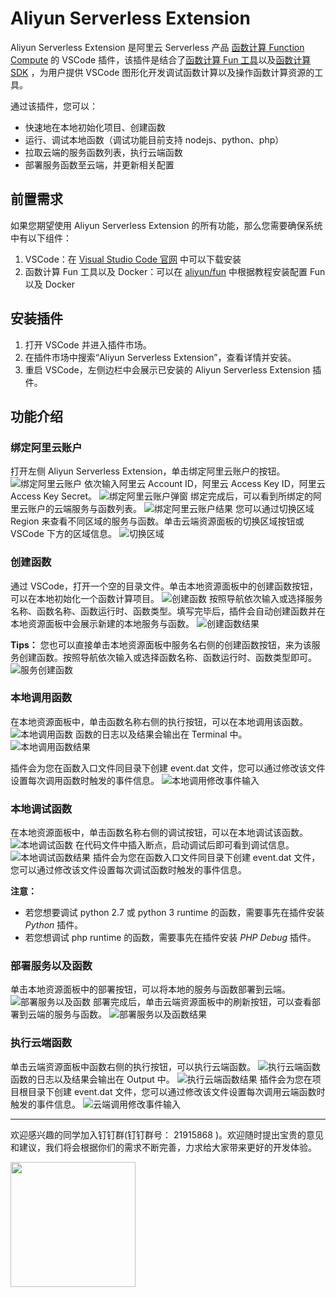 # Aliyun Serverless Extension

Aliyun Serverless Extension 是阿里云 Serverless 产品 [函数计算 Function Compute](https://www.aliyun.com/product/fc) 的 VSCode 插件，该插件是结合了[函数计算 Fun 工具](https://github.com/aliyun/fun)以及[函数计算 SDK](https://help.aliyun.com/document_detail/53277.html) ，为用户提供 VSCode 图形化开发调试函数计算以及操作函数计算资源的工具。

通过该插件，您可以：
- 快速地在本地初始化项目、创建函数
- 运行、调试本地函数（调试功能目前支持 nodejs、python、php）
- 拉取云端的服务函数列表，执行云端函数
- 部署服务函数至云端，并更新相关配置

## 前置需求
如果您期望使用 Aliyun Serverless Extension 的所有功能，那么您需要确保系统中有以下组件：
1. VSCode：在 [Visual Studio Code 官网](https://code.visualstudio.com/) 中可以下载安装
2. 函数计算 Fun 工具以及 Docker：可以在 [aliyun/fun](https://github.com/aliyun/fun) 中根据教程安装配置 Fun 以及 Docker

## 安装插件
1. 打开 VSCode 并进入插件市场。
2. 在插件市场中搜索“Aliyun Serverless Extension”，查看详情并安装。
3. 重启 VSCode，左侧边栏中会展示已安装的 Aliyun Serverless Extension 插件。

## 功能介绍
### 绑定阿里云账户
打开左侧 Aliyun Serverless Extension，单击绑定阿里云账户的按钮。
![绑定阿里云账户](https://yqfile.alicdn.com/159c4426cba3cb8c8922c40db6cfdf20ea20baed.png)
依次输入阿里云 Account ID，阿里云 Access Key ID，阿里云 Access Key Secret。
![绑定阿里云账户弹窗](https://yqfile.alicdn.com/c7f440c39fde79ef576285f63c347ce11de1cf85.png)
绑定完成后，可以看到所绑定的阿里云账户的云端服务与函数列表。
![绑定阿里云账户结果](https://yqfile.alicdn.com/ea07d8e4e01ac11e9c7f07d01b07eb461b7eeb92.png)
您可以通过切换区域 Region 来查看不同区域的服务与函数。单击云端资源面板的切换区域按钮或 VSCode 下方的区域信息。
![切换区域](https://yqfile.alicdn.com/660f217e0f353315113ca87d6c8c6e4206b0ceb0.png)

### 创建函数
通过 VSCode，打开一个空的目录文件。单击本地资源面板中的创建函数按钮，可以在本地初始化一个函数计算项目。
![创建函数](https://yqfile.alicdn.com/2bf238b36a91d26d794473dcc7deec006e130124.png)
按照导航依次输入或选择服务名称、函数名称、函数运行时、函数类型。填写完毕后，插件会自动创建函数并在本地资源面板中会展示新建的本地服务与函数。
![创建函数结果](https://yqfile.alicdn.com/52620740a01641dafbfc6379157467487a531992.png)

__Tips：__
您也可以直接单击本地资源面板中服务名右侧的创建函数按钮，来为该服务创建函数。按照导航依次输入或选择函数名称、函数运行时、函数类型即可。
![服务创建函数](https://yqfile.alicdn.com/a258807f5356d42c74cc09626fcb40621e272a79.png)

### 本地调用函数
在本地资源面板中，单击函数名称右侧的执行按钮，可以在本地调用该函数。
![本地调用函数](https://yqfile.alicdn.com/3cdc8c09e849e351a75491f59185a5e114d20a6f.png)
函数的日志以及结果会输出在 Terminal 中。
![本地调用函数结果](https://yqfile.alicdn.com/714eefc653a41947ebceef5a781bdf0e7cb235f1.png)

插件会为您在函数入口文件同目录下创建 event.dat 文件，您可以通过修改该文件设置每次调用函数时触发的事件信息。
![本地调用修改事件输入](https://yqfile.alicdn.com/78332e3ab53dd926d7c1d5b6126d31a37563bac5.png)

### 本地调试函数
在本地资源面板中，单击函数名称右侧的调试按钮，可以在本地调试该函数。
![本地调试函数](https://yqfile.alicdn.com/d480bcf52e3acf7f843679c9da71476912183e08.png)
在代码文件中插入断点，启动调试后即可看到调试信息。
![本地调试函数结果](https://yqfile.alicdn.com/d62ba822b045aff8af32d3e9f88a9f5487737b6a.png)
插件会为您在函数入口文件同目录下创建 event.dat 文件，您可以通过修改该文件设置每次调试函数时触发的事件信息。

__注意：__
- 若您想要调试 python 2.7 或 python 3 runtime 的函数，需要事先在插件安装 _Python_ 插件。
- 若您想调试 php runtime 的函数，需要事先在插件安装 _PHP Debug_ 插件。

### 部署服务以及函数
单击本地资源面板中的部署按钮，可以将本地的服务与函数部署到云端。
![部署服务以及函数](https://yqfile.alicdn.com/d89adf8f8884b5be39723479071ce22c0857a277.png)
部署完成后，单击云端资源面板中的刷新按钮，可以查看部署到云端的服务与函数。
![部署服务以及函数结果](https://yqfile.alicdn.com/782eb26ee2d9a4d3a7380eda629e7cbed37bd11a.png)

### 执行云端函数
单击云端资源面板中函数右侧的执行按钮，可以执行云端函数。
![执行云端函数](https://yqfile.alicdn.com/4911d22f4fa1508752896610908f2ea9924dccd2.png)
函数的日志以及结果会输出在 Output 中。
![执行云端函数结果](https://yqfile.alicdn.com/e31b0b43145527fa27aefc93ec8924fd1d92bdfa.png)
插件会为您在项目根目录下创建 event.dat 文件，您可以通过修改该文件设置每次调用云端函数时触发的事件信息。
![云端调用修改事件输入](https://yqfile.alicdn.com/97cabf800c054efcf5e3e157d2d999be68041270.png)

---

欢迎感兴趣的同学加入钉钉群(钉钉群号： 21915868 )。欢迎随时提出宝贵的意见和建议，我们将会根据你们的需求不断完善，力求给大家带来更好的开发体验。

<img src="https://yqfile.alicdn.com/3be4e20f9076e109b04b9924b9443da7a73af46d.png" width="200px" height="200px" />
